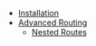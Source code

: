 - [Installation](installation.md)
- [Advanced Routing](advanced-routing/README.md)
  - [Nested Routes](advanced-routing/nested.md)
